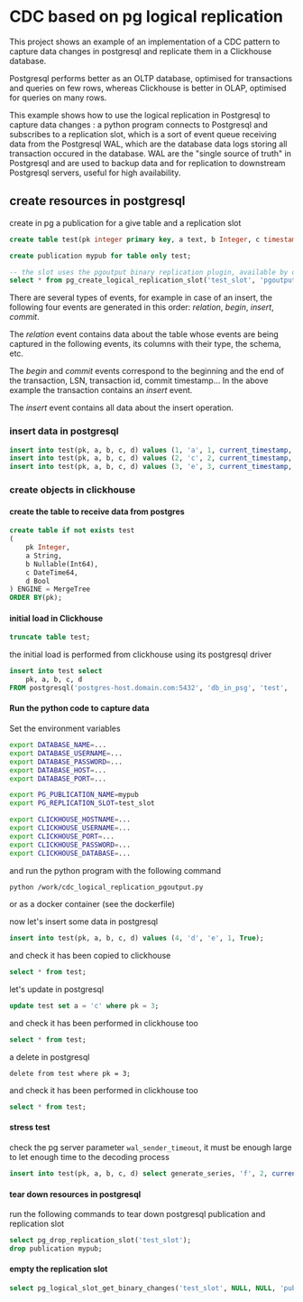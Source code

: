 # CDC based on pg logical replication

This project shows an example of an implementation of a CDC pattern to capture data changes in postgresql and replicate them in a Clickhouse database.

Postgresql performs better as an OLTP database, optimised for transactions and queries on few rows, whereas Clickhouse is better in OLAP, optimised for queries on many rows.

This example shows how to use the logical replication in Postgresql to capture data changes : a python program connects to Postgresql and subscribes to a replication slot, which is a sort of event queue receiving data from the Postgresql WAL, which are the database data logs storing all transaction occured in the database. WAL are the "single source of truth" in Postgresql and are used to backup data and for replication to downstream Postgresql servers, useful for high availability.

## create resources in postgresql

create in pg a publication for a give table and a replication slot

```sql
create table test(pk integer primary key, a text, b Integer, c timestamp without time zone DEFAULT now(), d boolean);

create publication mypub for table only test;

-- the slot uses the pgoutput binary replication plugin, available by default in pg
select * from pg_create_logical_replication_slot('test_slot', 'pgoutput');
```

There are several types of events, for example in case of an insert, the following four events are generated in this order: *relation*, *begin*, *insert*, *commit*.

The *relation* event contains data about the table whose events are being captured in the following events, its columns with their type, the schema, etc.

The *begin* and *commit* events correspond to the beginning and the end of the transaction, LSN, transaction id, commit timestamp… In the above example the transaction contains an *insert* event.

The *insert* event contains all data about the insert operation.

### insert data in postgresql

```sql
insert into test(pk, a, b, c, d) values (1, 'a', 1, current_timestamp, True);
insert into test(pk, a, b, c, d) values (2, 'c', 2, current_timestamp, True);
insert into test(pk, a, b, c, d) values (3, 'e', 3, current_timestamp, True);
```

### create objects in clickhouse

#### create the table to receive data from postgres

```sql
create table if not exists test
(
    pk Integer,
    a String,
    b Nullable(Int64),
    c DateTime64,
    d Bool
) ENGINE = MergeTree
ORDER BY(pk);
```

#### initial load in Clickhouse

```sql
truncate table test;
```

the initial load is performed from clickhouse using its postgresql driver

```sql
insert into test select
    pk, a, b, c, d
FROM postgresql('postgres-host.domain.com:5432', 'db_in_psg', 'test', 'clickhouse_user', 'ClickHouse_123', 'schema');

```

#### Run the python code to capture data

Set the environment variables 
```bash
export DATABASE_NAME=...
export DATABASE_USERNAME=...
export DATABASE_PASSWORD=...
export DATABASE_HOST=...
export DATABASE_PORT=...

export PG_PUBLICATION_NAME=mypub
export PG_REPLICATION_SLOT=test_slot

export CLICKHOUSE_HOSTNAME=...
export CLICKHOUSE_USERNAME=...
export CLICKHOUSE_PORT=...
export CLICKHOUSE_PASSWORD=...
export CLICKHOUSE_DATABASE=...
```
and run the python program with the following command

```bash
python /work/cdc_logical_replication_pgoutput.py
```

or as a docker container (see the dockerfile)

now let's insert some data in postgresql

```sql
insert into test(pk, a, b, c, d) values (4, 'd', 'e', 1, True);
```

and check it has been copied to clickhouse

```sql
select * from test;
```

let's update in postgresql

```sql
update test set a = 'c' where pk = 3;
```

and check it has been performed in clickhouse too

```sql
select * from test;
```

a delete in postgresql

```
delete from test where pk = 3;
```

and check it has been performed in clickhouse too

```sql
select * from test;
```
#### stress test

check the pg server parameter `wal_sender_timeout`, it must be enough large to let enough time to the decoding process

```sql
insert into test(pk, a, b, c, d) select generate_series, 'f', 2, current_timestamp, False from generate_series(1000, 2000);
```

#### tear down resources in postgresql

run the following commands to tear down postgresql publication and replication slot

```sql
select pg_drop_replication_slot('test_slot');
drop publication mypub;
```

#### empty the replication slot

```sql
select pg_logical_slot_get_binary_changes('test_slot', NULL, NULL, 'publication_names', 'mypub', 'proto_version', '1');
```
